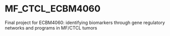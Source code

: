 # MF_CTCL_ECBM4060
Final project for ECBM4060: identifying biomarkers through gene regulatory networks and programs in MF/CTCL tumors
 